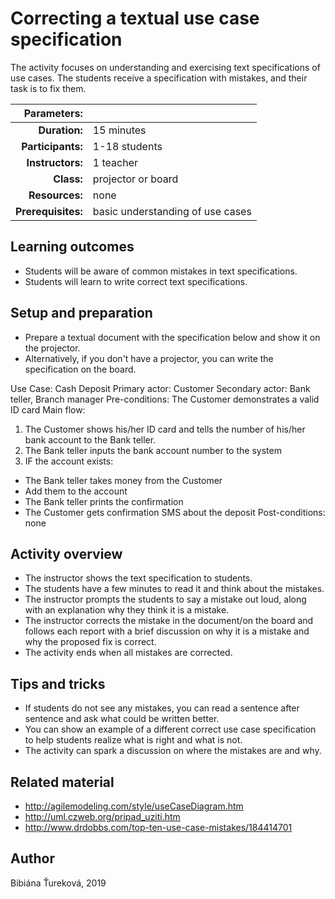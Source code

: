 # Correcting a textual use case specification

The activity focuses on understanding and exercising text specifications of use cases. The students receive a specification with mistakes, and their task is to fix them.

| Parameters:        |                                     |
| -----------------: | :---------------------------------- |
| **Duration:**      | 15 minutes                          |
| **Participants:**  | 1-18 students                       |
| **Instructors:**   | 1 teacher                           |
| **Class:**         | projector or board                  |
| **Resources:**     | none                                |
| **Prerequisites:** | basic understanding of use cases    |

## Learning outcomes

* Students will be aware of common mistakes in text specifications.
* Students will learn to write correct text specifications.

## Setup and preparation

* Prepare a textual document with the specification below and show it on the projector.
* Alternatively, if you don't have a projector, you can write the specification on the board.

Use Case: Cash Deposit
Primary actor: Customer
Secondary actor: Bank teller, Branch manager
Pre-conditions: The Customer demonstrates a valid ID card
Main flow:
1. The Customer shows his/her ID card and tells the number of his/her bank account to the Bank teller.
2. The Bank teller inputs the bank account number to the system
3. IF the account exists:
  - The Bank teller takes money from the Customer
  - Add them to the account
  - The Bank teller prints the confirmation
  - The Customer gets confirmation SMS about the deposit
Post-conditions: none  

## Activity overview

* The instructor shows the text specification to students. 
* The students have a few minutes to read it and think about the mistakes.
* The instructor prompts the students to say a mistake out loud, along with an explanation why they think it is a mistake.
* The instructor corrects the mistake in the document/on the board and follows each report with a brief discussion on why it is a mistake and why the proposed fix is correct.
* The activity ends when all mistakes are corrected.

## Tips and tricks

* If students do not see any mistakes, you can read a sentence after sentence and ask what could be written better.
* You can show an example of a different correct use case specification to help students realize what is right and what is not.
* The activity can spark a discussion on where the mistakes are and why.

## Related material

* http://agilemodeling.com/style/useCaseDiagram.htm
* http://uml.czweb.org/pripad_uziti.htm
* http://www.drdobbs.com/top-ten-use-case-mistakes/184414701

## Author

Bibiána Ťureková, 2019
